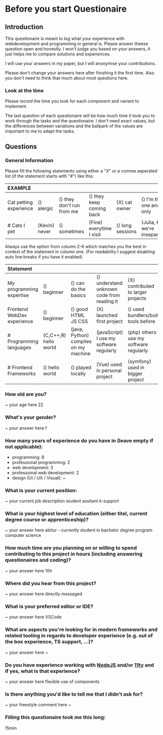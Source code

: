 # Before you start Questionaire

## Introduction

This questionaire is meant to log what your experience with webdevelopment and programming in general is.
Please answer theese question open and honestly. I won't judge you based on your answers, it just helps me to compare solutions and experiences.

I will use your answers in my paper, but I will anonymise your contributions.

Please don't change your answers here after finishing it the first time. Also you don't need to think that much about most questions here.

### Look at the time

Please record the time you took for each component and variant to implement.

The last question of each questionaire will be how much time it took you to work through the tasks and the questionaire. I don't need exact values, but the differences between variations and the ballpark of the values are important to me to adapt the tasks.

## Questions

### General Information

Please fill the following statements using either a "X" or a comma seperated list (if the statement starts with "#") like this:

| EXAMPLE                |               |                           |                          |                  |                                 |
| :--------------------- | ------------- | ------------------------- | ------------------------ | ---------------- | ------------------------------- |
| Cat petting experience | () alergic    | () they don't run from me | () they keep coming back | (X) cat owner    | () I'm the one and only         |
| # Cats I pet           | (Kevin) never | () sometimes              | (Fine) everytime I visit | () long sessions | (Julia, Kiki) we're inseparable |

Always use the option from column 2-6 which matches you the best in context of the statement in column one.
(For readability I suggest disabling auto line breaks if you have it enabled)

| Statement                  |                |                           |                                            |                                     |                           |
| :------------------------- | -------------- | ------------------------- | ------------------------------------------ | ----------------------------------- | ------------------------- |
| My programming expertise   | () beginner    | () can do the basics      | () understand unknown code from reading it | (X) contributed to larger projects   | () Long term professional |
| Frontend WebDev experience | () beginner    | () good HTML JS CSS       | (X) launched first project                  | () used bundlers/built tools before | () Spec author level      |
| # Programming languages    | (C,C++,R) hello world | (java, Python) compiles on my machine | (javaScript) I use my software regularly             | (php) others use my software regularly | () Long term professional |
| # Frontend Frameworks      | () hello world | () played locally         | (Vue) used in personal project                | (symfony) used in bigger project           | () contributer level      |

### How old are you?

~ your age here 22

### What's your gender?

~ your answer here f

### How many years of experience do you have in (leave empty if not applicable):

- programming: 8
- professional programming: 2
- web development: 3
- professional web development: 2
- design (UI / UX / Visual): ~

### What is your current position:

~ your current job description student assitant it-support

### What is your highest level of education (either titel, current degree course or apprenticeship)?

~ your answer here abitur - currently student in bachelor degree program computer science

### How much time are you planning on or willing to spend contributing to this project in hours (including answering questionaires and coding)?

~ your answer here 10h

### Where did you hear from this project?

~ your answer here directly messaged

### What is your preferred editor or IDE?

~ your answer here VSCode

### What are aspects you're looking for in modern frameworks and related tooling in regards to developer experience (e.g. out of the box experience, TS support, ...)?

~ your answer here ~

### Do you have experience working with [NodeJS](https://nodejs.org/en/) and/or [11ty](https://www.11ty.dev/) and if yes, what is that experience?

~ your answer here flexible use of components

### Is there anything you'd like to tell me that I didn't ask for?

~ your freestyle comment here ~

### Filling this questionaire took me this long: 
15min

